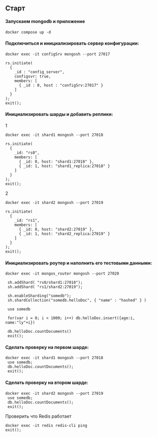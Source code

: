 ## Старт

#### Запускаем mongodb и приложение
```shell
docker compose up -d
```

#### Подключиться и инициализировать сервер конфигурации:
```shell
docker exec -it configSrv mongosh --port 27017

rs.initiate(
  {
    _id : "config_server",
    configsvr: true,
    members: [
      { _id : 0, host : "configSrv:27017" }
    ]
  }
);
exit();
```

#### Инициализировать шарды и добавить реплики:
1
```shell
docker exec -it shard1 mongosh --port 27018

rs.initiate(
  {
    _id: "rs0",
    members: [
      { _id: 0, host: "shard1:27018" },
      { _id: 1, host: "shard1_replica:27018" }
    ]
  }
);
exit();
```
2
```shell
docker exec -it shard2 mongosh --port 27019

rs.initiate(
  {
    _id: "rs1",
    members: [
      { _id: 0, host: "shard2:27019" },
      { _id: 1, host: "shard2_replica:27019" }
    ]
  }
);
exit();
```

#### Инициализировать роутер и наполнить его тестовыми данными:
```shell
docker exec -it mongos_router mongosh --port 27020

 sh.addShard( "rs0/shard1:27018");
 sh.addShard( "rs1/shard2:27019");

 sh.enableSharding("somedb");
 sh.shardCollection("somedb.helloDoc", { "name" : "hashed" } )

 use somedb

 for(var i = 0; i < 1000; i++) db.helloDoc.insert({age:i, name:"ly"+i})

 db.helloDoc.countDocuments()
 exit();
```

#### Сделать проверку на первом шарде:
```shell 
docker exec -it shard1 mongosh --port 27018
 use somedb;
 db.helloDoc.countDocuments();
 exit();
```

#### Сделать проверку на втором шарде:
```shell
docker exec -it shard2 mongosh --port 27019
 use somedb;
 db.helloDoc.countDocuments();
 exit();
```

Проверить что Redis работает
```shell
docker exec -it redis redis-cli ping
exit();
```
